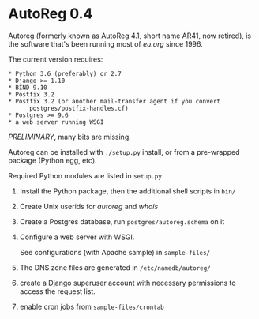 AutoReg 0.4
===========

Autoreg (formerly known as AutoReg 4.1, short name AR41, now retired),
is the software that's been running most of *eu.org* since 1996.

The current version requires:

	* Python 3.6 (preferably) or 2.7
	* Django >= 1.10
	* BIND 9.10
	* Postfix 3.2
	* Postfix 3.2 (or another mail-transfer agent if you convert
          postgres/postfix-handles.cf)
	* Postgres >= 9.6
	* a web server running WSGI

*PRELIMINARY*, many bits are missing.

Autoreg can be installed with `./setup.py` install, or from a pre-wrapped
package (Python egg, etc).

Required Python modules are listed in `setup.py`

1. Install the Python package, then the additional shell scripts in `bin/`

2. Create Unix userids for *autoreg* and *whois*

3. Create a Postgres database, run `postgres/autoreg.schema` on it

4. Configure a web server with WSGI.

   See configurations (with Apache sample) in `sample-files/`

5. The DNS zone files are generated in `/etc/namedb/autoreg/`

6. create a Django superuser account with necessary permissions
   to access the request list.

7. enable cron jobs from `sample-files/crontab`
